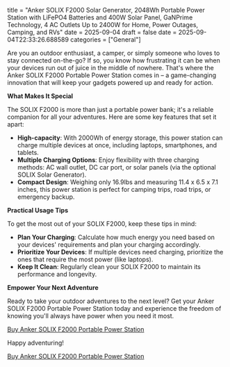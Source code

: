 title = "Anker SOLIX F2000 Solar Generator, 2048Wh Portable Power Station with LiFePO4 Batteries and 400W Solar Panel, GaNPrime Technology, 4 AC Outlets Up to 2400W for Home, Power Outages, Camping, and RVs"
date = 2025-09-04
draft = false
date = 2025-09-04T22:33:26.688589
categories = ["General"]

Are you an outdoor enthusiast, a camper, or simply someone who loves to stay connected on-the-go? If so, you know how frustrating it can be when your devices run out of juice in the middle of nowhere. That's where the Anker SOLIX F2000 Portable Power Station comes in – a game-changing innovation that will keep your gadgets powered up and ready for action.

**What Makes It Special**

The SOLIX F2000 is more than just a portable power bank; it's a reliable companion for all your adventures. Here are some key features that set it apart:

* **High-capacity**: With 2000Wh of energy storage, this power station can charge multiple devices at once, including laptops, smartphones, and tablets.
* **Multiple Charging Options**: Enjoy flexibility with three charging methods: AC wall outlet, DC car port, or solar panels (via the optional SOLIX Solar Generator).
* **Compact Design**: Weighing only 16.9lbs and measuring 11.4 x 6.5 x 7.1 inches, this power station is perfect for camping trips, road trips, or emergency backup.

**Practical Usage Tips**

To get the most out of your SOLIX F2000, keep these tips in mind:

* **Plan Your Charging**: Calculate how much energy you need based on your devices' requirements and plan your charging accordingly.
* **Prioritize Your Devices**: If multiple devices need charging, prioritize the ones that require the most power (like laptops).
* **Keep It Clean**: Regularly clean your SOLIX F2000 to maintain its performance and longevity.

**Empower Your Next Adventure**

Ready to take your outdoor adventures to the next level? Get your Anker SOLIX F2000 Portable Power Station today and experience the freedom of knowing you'll always have power when you need it most.

[Buy Anker SOLIX F2000 Portable Power Station](https://www.amazon.com/dp/B0CBB6HFMM)

Happy adventuring!

[Buy Anker SOLIX F2000 Portable Power Station](https://www.amazon.com/dp/B0CBB6HFMM)
